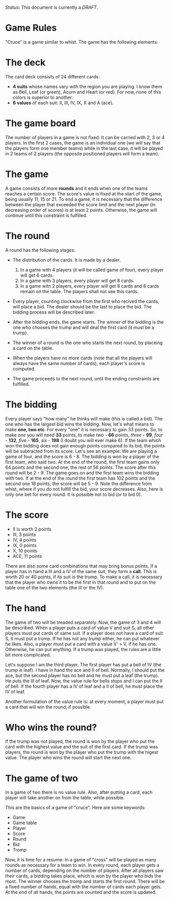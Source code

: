 *Status*: This document is currently a *DRAFT*.


Game Rules
=========

"Cruce" is a game similar to whist. The game has the following elements:

# The deck

The card deck consists of 24 different cards:
* __4 suits__ whose names vary with the region you are playing. I know them as Bell, Leaf (or green), Acorn and Heart (or red). For now, none of this colors is superior to another. 
* __6 values__ of each suit: II, III, IV, IX, X and A (ace).

# The game board
The number of players in a game is not fixed. It can be carried with 2, 3 or 4 players. In the first 2 cases, the game is an individual one (we will say that the players form one member teams) while in the last case, it will be played in 2 teams of 2 players (the opposite positioned players will form a team).

# The game

A game consists of more __rounds__ and it ends when one of the teams reaches a certain score. The score's value is fixed at the start of the game, being usually 11, 15 or 21. To end a game, it is necessary that the difference between the player that exceeded the score limit and the next player (in decreasing order of scores) is at least 2 points. Otherwise, the game will continue until this constraint is fulfilled.

# The round

A round has the following stages:

* The distribution of the cards. It is made by a dealer.
    1. In a game with 4 players (it will be called game of four), every player will get 6 cards.
    2. In a game with 3 players, every player will get 8 cards.
    3. In a game witn 2 players, every player will get 8 cards and 8 cards remain on the table. The players shall not see this cards.

* Every player, counting clockwise from the first who recived the cards, will place a bid. The dealer should be the last to place the bid. The bidding process will be described later.
* After the bidding ends, the game starts. The winner of the bidding is the one who chooses the trump and will deal the first card (it must be a trump).
* The winner of a round is the one who starts the next round, by placeing a card on the table.
* When the players have no more cards (note that all the players will always have the same number of cards), each player's score is computed.
* The game proceeds to the next round, until the ending constraints are fulfilled.


# The bidding

Every player says "how many" he thinks will make (this is called a bid). The one who has the largest bid wins the bidding. Now, let's what means to make __one, two etc__.
For every "one" it is necessary to gain 33 points. So, to make _one_ you will need __33__ points, to make _two_ - __66__ points, _three_ - __99__, _four_ - __132__, _five_ - __165__, _six_ - __198__ (I doubt you will ever make 6).
If the team which won the bidding does not gain enough points compared to its bid, the points will be subtracted from its score. Let's see an example:
We are playing a game of four, and the score is 6 - 8. The bidding is won by a player of the first team, who said two. At the end of the round, the first team gains only 64 points and the second one, the rest of 56 points. The score after this round will be 2 - 9. The game goes on and the first team wins the bidding with two. If at the end of the round the first team has 102 points and the second one 18 points, the score will be 5 - 9. Note the difference from whist, where if you do not fulfill the bid, your score decreases. Also, here is only one bet for every round. It is possible not to bid (or to bid 0).

# The score

* II is worth 2 points
* III, 3 points
* IV, 4 points
* IX, 0 points
* X, 10 points
* ACE, 11 points


There are also some card combinations that may bring bonus points. If a player has in hand a III and a IV of the same suit, they form a __call__. This is worth 20 or 40 points, if its suit is the trump. To make a call, it is necessary that the player who owns it to be the first in that round and to put on the table one of the two elements (the III or the IV).

# The hand

The game of two will be treaded separately. Now, the game of 3 and 4 will be described.
When a player puts a card of value V and suit S, all other players must put cards of same suit. If a player does not have a card of suit S, it must put a trump. If he has not any trump either, he can put whatever he likes. Also, a player must put a card with a value V' > V, if he has one. Otherwise, he can put anything. If a trump was played, the rules are a little bit more complicated.

Let's suppose I am the third player. The first player has put a bell of IV (the trump is leaf). I have in hand the ace and II of bell. Normally, I should put the ace, but the second player has no bell and he must put a leaf (the trump). He puts the III of leaf. Now, the value rule for bells stops and I can put the II of bell. If the fourth player has a IV of leaf and a II of bell, he must place the IV of leaf.

Another formulation of the value rule is: at every moment, a player must put a card that will win the round, if possible.

# Who wins the round?

If the trump was not played, the round is won by the player who put the card with the highest value and the suit of the first card.
If the trump was players, the round is won by the player who put the trump with the higest value.
The player who wins the round will start the next one.

# The game of two

In a game of two there is no value rule. Also, after putting a card, each player will take another on from the table, while possible.


This are the basics of a game of "cruce". Here are some keywords:
* Game
* Game table
* Player
* Score
* Round
* Bid
* Tromp

Now, it is time for a resume:
In a game of "cross" will be played as many rounds as necessary for a team to win. In every round, each player gets a number of cards, depending on the number of players. After all players saw their cards, a bidding takes place, which is won by the player who bids the most. The winner chooses the tromp and starts the first round. There will be a fixed number of hands, equal with the number of cards each player gets. At the end of all hands, the points are counted and the score is updated.
